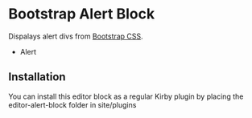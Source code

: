 # Bootstrap Alert Block

Dispalays alert divs from [Bootstrap CSS](https://getbootstrap.com).

- Alert

## Installation

You can install this editor block as a regular Kirby plugin by placing the editor-alert-block folder in site/plugins
